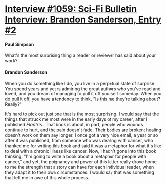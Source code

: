 # [Interview #1059: Sci-Fi Bulletin Interview: Brandon Sanderson, Entry #2](https://www.theoryland.com/intvmain.php?i=1059#2)

#### Paul Simpson

What's the most surprising thing a reader or reviewer has said about your work?

#### Brandon Sanderson

When you do something like I do, you live in a perpetual state of surprise. You spend years and years admiring the great authors who you've read and loved, and you dream of managing to pull it off yourself someday. When you do pull it off, you have a tendency to think, "Is this me they're talking about? Really?"

It's hard to pick out just one that is the most surprising. I would say that the things that struck me most were in the early days of my career, after I published
*Elantris*
. That book is about, in part, people who wounds continue to hurt, and the pain doesn't fade. Their bodies are broken; healing doesn't work on them any longer. I once got a very nice email, a year or so after it was published, from someone who was dealing with cancer, who thanked me for writing this book and said it was a metaphor for what it's like to deal with a chronic illness like cancer. Now, I hadn't gone into this book thinking, "I'm going to write a book about a metaphor for people with cancer," and yet, the poignancy and power of this letter really drove home to me the strength that a story can have for each individual reader, when they adapt it to their own circumstances. I would say that was something that left me in awe of this whole process.

